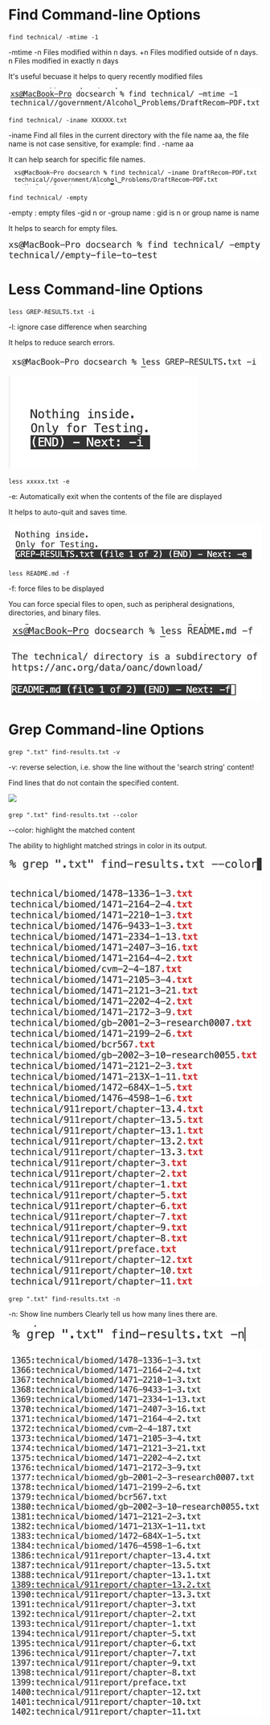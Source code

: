 # Find Command-line Options

``` 
find technical/ -mtime -1
``` 
-mtime -n Files modified within n days. 
+n Files modified outside of n days. 
n Files modified in exactly n days

It's useful becuase it helps to query recently modified files

![](lab5/find%20-mtime.png)
``` 
find technical/ -iname XXXXXX.txt
``` 

-iname Find all files in the current directory with the file name aa, the file name is not case sensitive, for example: find . -name aa

It can help search for specific file names.
![](lab5/find%20-iname.png)

``` 
find technical/ -empty
``` 
-empty : empty files -gid n or -group name : gid is n or group name is name

It helps to search for empty files.

![](lab5/find%20-empty.png)

# Less Command-line Options
``` 
less GREP-RESULTS.txt -i
``` 
-l: ignore case difference when searching

It helps to reduce search errors.

![](lab5/less%20-i.png)

![](lab5/less%20-i2.png)

``` 
less xxxxx.txt -e
```
-e: Automatically exit when the contents of the file are displayed

It helps to auto-quit and saves time.

![](lab5/less%20-e.png)

``` 
less README.md -f
```
-f: force files to be displayed

You can force special files to open, such as peripheral designations, directories, and binary files.

![](lab5/less%20-f.png)

![](lab5/less%20-f2.png)

# Grep Command-line Options
``` 
grep ".txt" find-results.txt -v
```
-v: reverse selection, i.e. show the line without the 'search string' content!

Find lines that do not contain the specified content.

![](lab5/less%20-v.png)

``` 
grep ".txt" find-results.txt --color
```

--color: highlight the matched content

The ability to highlight matched strings in color in its output.

![](lab5/grep%20--color2.png)

![](lab5/grep%20--color.png)

``` 
grep ".txt" find-results.txt -n
```
-n: Show line numbers
Clearly tell us how many lines there are.

![](lab5/grep%20-n2.png)

![](lab5/grep%20-n.png)
